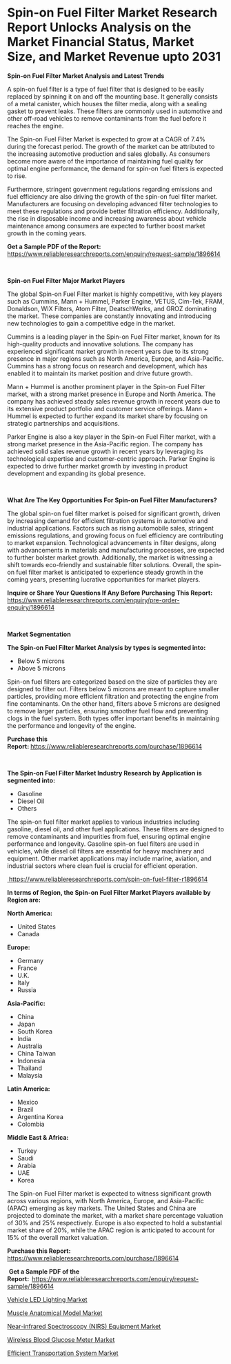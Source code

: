 <p><h1>Spin-on Fuel Filter Market Research Report Unlocks Analysis on the Market Financial Status, Market Size, and Market Revenue upto 2031</h1></p><p><strong>Spin-on Fuel Filter Market Analysis and Latest Trends</strong></p>
<p><p>A spin-on fuel filter is a type of fuel filter that is designed to be easily replaced by spinning it on and off the mounting base. It generally consists of a metal canister, which houses the filter media, along with a sealing gasket to prevent leaks. These filters are commonly used in automotive and other off-road vehicles to remove contaminants from the fuel before it reaches the engine.</p><p>The Spin-on Fuel Filter Market is expected to grow at a CAGR of 7.4% during the forecast period. The growth of the market can be attributed to the increasing automotive production and sales globally. As consumers become more aware of the importance of maintaining fuel quality for optimal engine performance, the demand for spin-on fuel filters is expected to rise.</p><p>Furthermore, stringent government regulations regarding emissions and fuel efficiency are also driving the growth of the spin-on fuel filter market. Manufacturers are focusing on developing advanced filter technologies to meet these regulations and provide better filtration efficiency. Additionally, the rise in disposable income and increasing awareness about vehicle maintenance among consumers are expected to further boost market growth in the coming years.</p></p>
<p><strong>Get a Sample PDF of the Report:&nbsp;</strong> <a href="https://www.reliableresearchreports.com/enquiry/request-sample/1896614">https://www.reliableresearchreports.com/enquiry/request-sample/1896614</a></p>
<p>&nbsp;</p>
<p><strong>Spin-on Fuel Filter Major Market Players</strong></p>
<p><p>The global Spin-on Fuel Filter market is highly competitive, with key players such as Cummins, Mann + Hummel, Parker Engine, VETUS, Cim-Tek, FRAM, Donaldson, WIX Filters, Atom Filter, DeatschWerks, and GROZ dominating the market. These companies are constantly innovating and introducing new technologies to gain a competitive edge in the market. </p><p>Cummins is a leading player in the Spin-on Fuel Filter market, known for its high-quality products and innovative solutions. The company has experienced significant market growth in recent years due to its strong presence in major regions such as North America, Europe, and Asia-Pacific. Cummins has a strong focus on research and development, which has enabled it to maintain its market position and drive future growth.</p><p>Mann + Hummel is another prominent player in the Spin-on Fuel Filter market, with a strong market presence in Europe and North America. The company has achieved steady sales revenue growth in recent years due to its extensive product portfolio and customer service offerings. Mann + Hummel is expected to further expand its market share by focusing on strategic partnerships and acquisitions.</p><p>Parker Engine is also a key player in the Spin-on Fuel Filter market, with a strong market presence in the Asia-Pacific region. The company has achieved solid sales revenue growth in recent years by leveraging its technological expertise and customer-centric approach. Parker Engine is expected to drive further market growth by investing in product development and expanding its global presence.</p></p>
<p>&nbsp;</p>
<p><strong>What Are The Key Opportunities For Spin-on Fuel Filter Manufacturers?</strong></p>
<p><p>The global spin-on fuel filter market is poised for significant growth, driven by increasing demand for efficient filtration systems in automotive and industrial applications. Factors such as rising automobile sales, stringent emissions regulations, and growing focus on fuel efficiency are contributing to market expansion. Technological advancements in filter designs, along with advancements in materials and manufacturing processes, are expected to further bolster market growth. Additionally, the market is witnessing a shift towards eco-friendly and sustainable filter solutions. Overall, the spin-on fuel filter market is anticipated to experience steady growth in the coming years, presenting lucrative opportunities for market players.</p></p>
<p><strong>Inquire or Share Your Questions If Any Before Purchasing This Report:</strong> <a href="https://www.reliableresearchreports.com/enquiry/pre-order-enquiry/1896614">https://www.reliableresearchreports.com/enquiry/pre-order-enquiry/1896614</a></p>
<p>&nbsp;</p>
<p><strong>Market Segmentation</strong></p>
<p><strong>The Spin-on Fuel Filter Market Analysis by types is segmented into:</strong></p>
<p><ul><li>Below 5 microns</li><li>Above 5 microns</li></ul></p>
<p><p>Spin-on fuel filters are categorized based on the size of particles they are designed to filter out. Filters below 5 microns are meant to capture smaller particles, providing more efficient filtration and protecting the engine from fine contaminants. On the other hand, filters above 5 microns are designed to remove larger particles, ensuring smoother fuel flow and preventing clogs in the fuel system. Both types offer important benefits in maintaining the performance and longevity of the engine.</p></p>
<p><strong>Purchase this Report:&nbsp;</strong><a href="https://www.reliableresearchreports.com/purchase/1896614">https://www.reliableresearchreports.com/purchase/1896614</a></p>
<p>&nbsp;</p>
<p><strong>The Spin-on Fuel Filter Market Industry Research by Application is segmented into:</strong></p>
<p><ul><li>Gasoline</li><li>Diesel Oil</li><li>Others</li></ul></p>
<p><p>The spin-on fuel filter market applies to various industries including gasoline, diesel oil, and other fuel applications. These filters are designed to remove contaminants and impurities from fuel, ensuring optimal engine performance and longevity. Gasoline spin-on fuel filters are used in vehicles, while diesel oil filters are essential for heavy machinery and equipment. Other market applications may include marine, aviation, and industrial sectors where clean fuel is crucial for efficient operation.</p></p>
<p><a href="https://www.reliableresearchreports.com/spin-on-fuel-filter-r1896614">&nbsp;https://www.reliableresearchreports.com/spin-on-fuel-filter-r1896614</a></p>
<p><strong>In terms of Region, the Spin-on Fuel Filter Market Players available by Region are:</strong></p>
<p>
    <p> <strong> North America: </strong>
        <ul>
            <li>United States</li>
            <li>Canada</li>
        </ul>
        </p> 
    <p> <strong> Europe: </strong>
        <ul>
            <li>Germany</li>
            <li>France</li>
            <li>U.K.</li>
            <li>Italy</li>
            <li>Russia</li>
        </ul>
        </p> 
    <p> <strong> Asia-Pacific: </strong>
        <ul>
            <li>China</li>
            <li>Japan</li>
            <li>South Korea</li>
            <li>India</li>
            <li>Australia</li>
            <li>China Taiwan</li>
            <li>Indonesia</li>
            <li>Thailand</li>
            <li>Malaysia</li>
        </ul>
        </p> 
    <p> <strong> Latin America: </strong>
        <ul>
            <li>Mexico</li>
            <li>Brazil</li>
            <li>Argentina Korea</li>
            <li>Colombia</li>
        </ul>
        </p> 
    <p> <strong> Middle East & Africa: </strong>
        <ul>
            <li>Turkey</li>
            <li>Saudi</li>
            <li>Arabia</li>
            <li>UAE</li>
            <li>Korea</li>
        </ul>
    </p>
    </p>
<p><p>The Spin-on Fuel Filter market is expected to witness significant growth across various regions, with North America, Europe, and Asia-Pacific (APAC) emerging as key markets. The United States and China are projected to dominate the market, with a market share percentage valuation of 30% and 25% respectively. Europe is also expected to hold a substantial market share of 20%, while the APAC region is anticipated to account for 15% of the overall market valuation.</p></p>
<p><strong>Purchase this Report: </strong><a href="https://www.reliableresearchreports.com/purchase/1896614">https://www.reliableresearchreports.com/purchase/1896614</a></p>
<p>&nbsp;<strong>Get a Sample PDF of the Report:&nbsp;&nbsp;</strong><a href="https://www.reliableresearchreports.com/enquiry/request-sample/1896614">https://www.reliableresearchreports.com/enquiry/request-sample/1896614</a></p>
<p><strong></strong></p>
<p><p><a href="https://www.linkedin.com/pulse/global-vehicle-led-lighting-market-opportunities-forecast-pybde?trackingId=l%2BDxwLNvQjOptkBkc31lQA%3D%3D">Vehicle LED Lighting Market</a></p><p><a href="https://issuu.com/reportprime-2/docs/muscle-anatomical-model-market-size-2030.pptx">Muscle Anatomical Model Market</a></p><p><a href="https://github.com/RickHolmes3/Market-Research-Report-List-6/blob/main/near-infrared-spectroscopy-nirs-equipment-market.md">Near-infrared Spectroscopy (NIRS) Equipment Market</a></p><p><a href="https://issuu.com/reportprime-2/docs/wireless-blood-glucose-meter-market-size-2030.pptx">Wireless Blood Glucose Meter Market</a></p><p><a href="https://www.linkedin.com/pulse/efficient-transportation-system-market-research-report-includes-lqwre?trackingId=I8PzvINCRFCGl4n0h%2B881A%3D%3D">Efficient Transportation System Market</a></p></p>